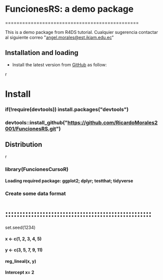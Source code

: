# FuncionesRS: a demo package
===============================================

This is a demo package from R4DS tutorial.
Cualquier sugerencia contactar al siguiente correo "angel.morales@est.ikiam.edu.ec"

Installation and loading
------------------------

-   Install the latest version from [GitHub](https://github.com/RicardoMorales2001/FuncionesRS) as follow:

 r
# Install
### if(!require(devtools)) install.packages("devtools")
### devtools::install_github("https://github.com/RicardoMorales2001/FuncionesRS.git")


Distribution
------------

 r
### library(FuncionesCursoR)
#### Loading required package: ggplot2; dplyr; testthat; tidyverse
### Create some data format
# :::::::::::::::::::::::::::::::::::::::::::::::::::
set.seed(1234)
#### x <- c(1, 2, 3, 4, 5)
#### y <- c(3, 5, 7, 9, 11)
#### reg_lineal(x, y)
#### Intercept x= 2
